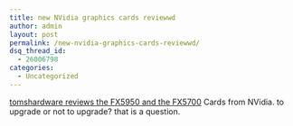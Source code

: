 ```yaml
---
title: new NVidia graphics cards reviewwd
author: admin
layout: post
permalink: /new-nvidia-graphics-cards-reviewwd/
dsq_thread_id:
  - 26006798
categories:
  - Uncategorized
---
```

[tomshardware reviews the FX5950 and the FX5700][1] Cards from NVidia. to upgrade or not to upgrade? that is a question.

 [1]: http://www.tomshardware.com/graphic/20031023/index.html